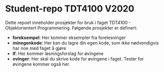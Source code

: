 # Student-repo TDT4100 V2020 

Dette repoet inneholder prosjekter for bruk i faget TDT4100 - Objektorientert Programmering.
Følgende prosjekter er definert:

* __foreksempel__: Her kommer eksempler fra forelesninger
* __minegenkode__: Her kan du lagre din egen kode, som ikke nødvendigvis har noe med faget å gjøre
* __lf__: Her kommer løsningsforslag for øvingene
* __ovinger__: Her skal du skrive kode for øvingene i faget. Tester for øvingene kommer også her.
